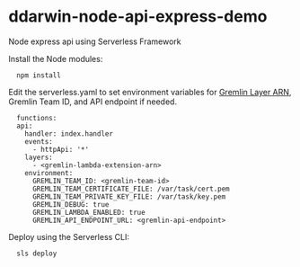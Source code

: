 # ddarwin-node-api-express-demo
 Node express api using Serverless Framework

Install the Node modules:
```
  npm install
```

Edit the serverless.yaml to set environment variables for [Gremlin Layer ARN](https://www.gremlin.com/docs/failure-flags/lambda/#adding-the-gremlin-lambda-extension-to-your-lambda-function), Gremlin Team ID, and API endpoint if needed. 
```
  functions:
  api:
    handler: index.handler
    events:
      - httpApi: '*'
    layers:
      - <gremlin-lambda-extension-arn>
    environment:
      GREMLIN_TEAM_ID: <gremlin-team-id>
      GREMLIN_TEAM_CERTIFICATE_FILE: /var/task/cert.pem 
      GREMLIN_TEAM_PRIVATE_KEY_FILE: /var/task/key.pem
      GREMLIN_DEBUG: true
      GREMLIN_LAMBDA_ENABLED: true
      GREMLIN_API_ENDPOINT_URL: <gremlin-api-endpoint>
```


Deploy using the Serverless CLI:
```
  sls deploy
```

